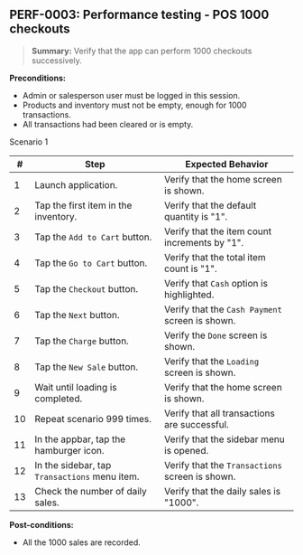 ## **PERF-0003:** Performance testing - POS 1000 checkouts  

> **Summary:** Verify that the app can perform 1000 checkouts successively.  <br>

**Preconditions:**
 - Admin or salesperson user must be logged in this session.  
 - Products and inventory must not be empty, enough for 1000 transactions.  
 - All transactions had been cleared or is empty.  

Scenario 1 

 | \# | Step | Expected Behavior | 
 |----|------|-------------------| 
 |  1 | Launch application.                    | Verify that the home screen is shown. | 
 |  2 | Tap the first item in the inventory.   | Verify that the default quantity is "1". | 
 |  3 | Tap the `Add to Cart` button.          | Verify that the item count increments by "1". | 
 |  4 | Tap the `Go to Cart` button.           | Verify that the total item count is "1". | 
 |  5 | Tap the `Checkout` button.             | Verify that `Cash` option is highlighted.  | 
 |  6 | Tap the `Next` button.                 | Verify that the `Cash Payment` screen is shown. | 
 |  7 | Tap the `Charge` button.               | Verify the `Done` screen is shown. | 
 |  8 | Tap the `New Sale` button.             | Verify that the `Loading` screen is shown. |  
 |  9 | Wait until loading is completed.       | Verify that the home screen is shown. |  
 | 10 | Repeat scenario 999 times.             | Verify that all transactions are successful. |  
 | 11 | In the appbar, tap the hamburger icon. | Verify that the sidebar menu is opened. |   
 | 12 | In the sidebar, tap `Transactions` menu item. | Verify that the `Transactions` screen is shown. |   
 | 13 | Check the number of daily sales. | Verify that the daily sales is "1000". |    

**Post-conditions:**  

 - All the 1000 sales are recorded.
